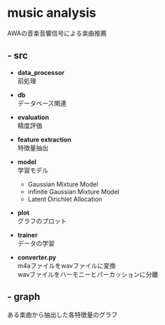 # music analysis
AWAの音楽音響信号による楽曲推薦

## - src
- **data_processor**  
前処理

- **db**  
データベース関連

- **evaluation**  
精度評価

- **feature extraction**  
特徴量抽出

- **model**  
学習モデル
  - Gaussian Mixture Model  
  - infinite Gaussian Mixture Model  
  - Latent Dirichlet Allocation

- **plot**  
グラフのプロット

- **trainer**  
データの学習

- **converter.py**  
m4aファイルをwavファイルに変換  
wavファイルをハーモニーとパーカッションに分離

## - graph
ある楽曲から抽出した各特徴量のグラフ





